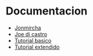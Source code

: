 # Documentacion

+ [Jonmircha](https://jonmircha.com/markdown)
+ [Joe di castro](https://joedicastro.com/pages/markdown.html)
+ [Tutorial basico](https://tutorialmarkdown.com/sintaxis)
+ [Tutorial extendido](https://tutorialmarkdown.com/sintaxis-extendida)